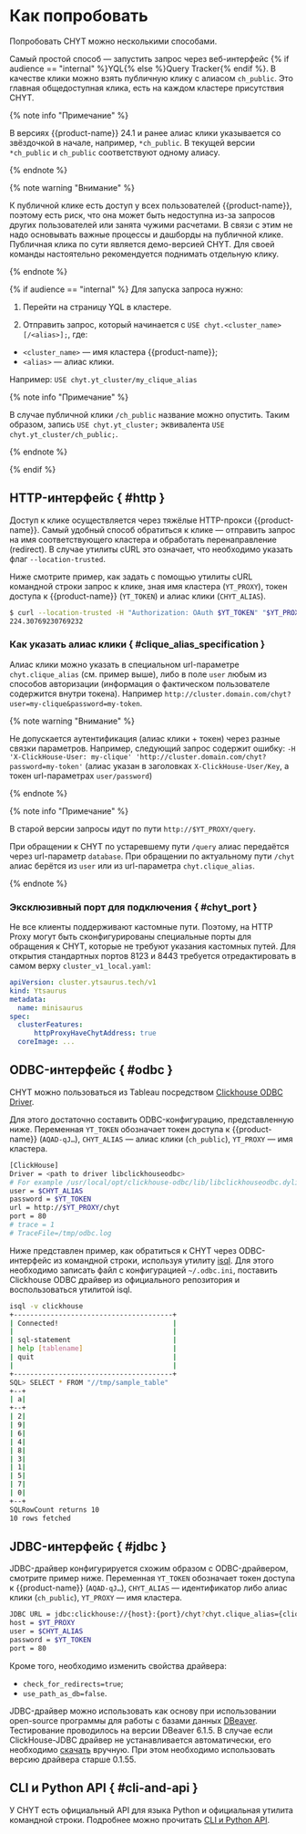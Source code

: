 # Как попробовать

Попробовать CHYT можно несколькими способами.

Самый простой способ — запустить запрос через веб-интерфейс {% if audience == "internal" %}YQL{% else %}Query Tracker{% endif %}. В качестве клики можно взять публичную клику c алиасом `ch_public`. Это главная общедоступная клика, есть на каждом кластере присутствия CHYT.

{% note info "Примечание" %}

В версиях {{product-name}} 24.1 и ранее алиас клики указывается со звёздочкой в начале, например, `*ch_public`. В текущей версии `*ch_public` и `ch_public` соответствуют одному алиасу.

{% endnote %}

{% note warning "Внимание" %}

К публичной клике есть доступ у всех пользователей {{product-name}}, поэтому есть риск, что она может быть недоступна из-за запросов других пользователей или занята чужими расчетами. В связи с этим не надо основывать важные процессы и дашборды на публичной клике. Публичная клика по сути является демо-версией CHYT. Для своей команды настоятельно рекомендуется поднимать отдельную клику.

{% endnote %}

{% if audience == "internal" %}
Для запуска запроса нужно:

1. Перейти на страницу YQL в кластере.

2. Отправить запрос, который начинается с `USE chyt.<cluster_name>[/<alias>];`, где:
  - `<cluster_name>` — имя кластера {{product-name}};
  - `<alias>` — алиас клики.

  Например: `USE chyt.yt_cluster/my_clique_alias`

{% note info "Примечание" %}

В случае публичной клики `/ch_public` название можно опустить. Таким образом, запись `USE chyt.yt_cluster;` эквивалента `USE chyt.yt_cluster/ch_public;`.

{% endnote %}

{% endif %}

## HTTP-интерфейс { #http }

Доступ к клике осуществляется через тяжёлые HTTP-прокси {{product-name}}. Самый удобный способ обратиться к клике — отправить запрос на имя соответствующего кластера и обработать перенаправление (redirect). В случае утилиты cURL это означает, что необходимо указать флаг `--location-trusted`.

Ниже смотрите пример, как задать с помощью утилиты cURL командной строки запрос к клике, зная имя кластера (`YT_PROXY`), токен доступа к {{product-name}} (`YT_TOKEN`) и алиас клики (`CHYT_ALIAS`).

```bash
$ curl --location-trusted -H "Authorization: OAuth $YT_TOKEN" "$YT_PROXY/chyt?chyt.clique_alias=$CHYT_ALIAS" -d 'SELECT Avg(a) FROM "//sys/clickhouse/sample_table"'
224.30769230769232
```

### Как указать алиас клики { #clique_alias_specification }

Алиас клики можно указать в специальном url-параметре `chyt.clique_alias` (см. пример выше), либо в поле `user` любым из способов авторизации (информация о фактическом пользователе содержится внутри токена). Например `http://cluster.domain.com/chyt?user=my-clique&password=my-token`.

{% note warning "Внимание" %}

Не допускается аутентификация (алиас клики + токен) через разные связки параметров. Например, следующий запрос содержит ошибку: `-H 'X-ClickHouse-User: my-clique' 'http://cluster.domain.com/chyt?password=my-token'` (алиас указан в заголовках `X-ClickHouse-User/Key`, а токен url-параметрах `user/password`)

{% endnote %}

{% note info "Примечание" %}

В старой версии запросы идут по пути `http://$YT_PROXY/query`.

При обращении к CHYT по устаревшему пути `/query` алиас передаётся через url-параметр `database`. При обращении по актуальному пути `/chyt` алиас берётся из `user` или из url-параметра `chyt.clique_alias`.

{% endnote %}

### Эксклюзивный порт для подключения { #chyt_port }

Не все клиенты поддерживают кастомные пути. Поэтому, на HTTP Proxy могут быть сконфигурированы специальные порты для обращения к CHYT, которые не требуют указания кастомных путей. Для открытия стандартных портов 8123 и 8443 требуется отредактировать в самом верху `cluster_v1_local.yaml`:

```yaml
apiVersion: cluster.ytsaurus.tech/v1
kind: Ytsaurus
metadata:
  name: minisaurus
spec:
  clusterFeatures:
	  httpProxyHaveChytAddress: true
  coreImage: ...
```

## ODBC-интерфейс { #odbc }

CHYT можно пользоваться из Tableau посредством [Clickhouse ODBC Driver](https://github.com/ClickHouse/clickhouse-odbc).

Для этого достаточно составить ODBC-конфигурацию, представленную ниже. Переменная `YT_TOKEN` обозначает токен доступа к {{product-name}} (`AQAD-qJ…`), `CHYT_ALIAS` — алиас клики (`ch_public`), `YT_PROXY` — имя кластера.

```bash
[ClickHouse]
Driver = <path to driver libclickhouseodbc>
# For example /usr/local/opt/clickhouse-odbc/lib/libclickhouseodbc.dylib
user = $CHYT_ALIAS
password = $YT_TOKEN
url = http://$YT_PROXY/chyt
port = 80
# trace = 1
# TraceFile=/tmp/odbc.log
```

Ниже представлен пример, как обратиться к CHYT через ODBC-интерфейс из командной строки, используя утилиту [isql](https://en.wikipedia.org/wiki/UnixODBC). Для этого необходимо записать файл с конфигурацией `~/.odbc.ini`, поставить Clickhouse ODBC драйвер из официального репозитория и воспользоваться утилитой isql.

```bash
isql -v clickhouse
+---------------------------------------+
| Connected!                            |
|                                       |
| sql-statement                         |
| help [tablename]                      |
| quit                                  |
|                                       |
+---------------------------------------+
SQL> SELECT * FROM "//tmp/sample_table"
+--+
| a|
+--+
| 2|
| 9|
| 6|
| 4|
| 8|
| 3|
| 1|
| 5|
| 7|
| 0|
+--+
SQLRowCount returns 10
10 rows fetched
```

## JDBC-интерфейс { #jdbc }

JDBC-драйвер конфигурируется схожим образом с ODBC-драйвером, смотрите пример ниже. Переменная `YT_TOKEN` обозначает токен доступа к {{product-name}} (`AQAD-qJ…`),  `CHYT_ALIAS` — идентификатор либо алиас клики (`ch_public`), `YT_PROXY` — имя кластера.


```bash
JDBC URL = jdbc:clickhouse://{host}:{port}/chyt?chyt.clique_alias={clique_alias}
host = $YT_PROXY
user = $CHYT_ALIAS
password = $YT_TOKEN
port = 80
```

Кроме того, необходимо изменить свойства драйвера:

- `check_for_redirects=true`;
- `use_path_as_db=false`.

JDBC-драйвер можно использовать как основу при использовании open-source программы для работы с базами данных [DBeaver](https://dbeaver.io). Тестирование проводилось на версии DBeaver 6.1.5. В случае если ClickHouse-JDBC драйвер не устанавливается автоматически, его необходимо [скачать](https://github.com/yandex/clickhouse-jdbc) вручную. При этом необходимо использовать версию драйвера старше 0.1.55.

## CLI и Python API { #cli-and-api }

У CHYT есть официальный API для языка Python и официальная утилита командной строки. Подробнее можно прочитать [CLI и Python API](../../../../user-guide/data-processing/chyt/cli-and-api.md).
